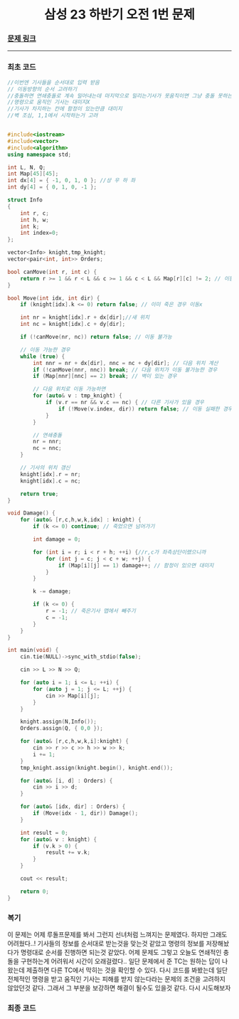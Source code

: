 <h1 align = "center">삼성 23 하반기 오전 1번 문제 </h1>

### [문제 링크](https://www.codetree.ai/training-field/frequent-problems/problems/royal-knight-duel/description?page=1&pageSize=20 "")
---

### 최초 코드

```cpp
//이번엔 기사들을 순서대로 입력 받음 
// 이동방향의 순서 고려하기
//충돌하면 연쇄충돌로 계속 밀어내는데 마지막으로 밀리는기사가 못움직이면 그냥 충돌 못하는걸로 간주
//명령으로 움직인 기사는 대미지X
//기사가 차지하는 칸에 함정이 있는만큼 대미지
//벽 조심, 1,1에서 시작하는거 고려


#include<iostream>
#include<vector>
#include<algorithm>
using namespace std;

int L, N, Q;
int Map[45][45];
int dx[4] = { -1, 0, 1, 0 }; //상 우 하 좌
int dy[4] = { 0, 1, 0, -1 };

struct Info
{
	int r, c;
	int h, w;
	int k;
	int index=0;
};

vector<Info> knight,tmp_knight;
vector<pair<int, int>> Orders;

bool canMove(int r, int c) {
	return r >= 1 && r < L && c >= 1 && c < L && Map[r][c] != 2; // 이동 가능한지
}

bool Move(int idx, int dir) {
	if (knight[idx].k <= 0) return false; // 이미 죽은 경우 이동x

	int nr = knight[idx].r + dx[dir];//새 위치
	int	nc = knight[idx].c + dy[dir];

	if (!canMove(nr, nc)) return false; // 이동 불가능

	// 이동 가능한 경우
	while (true) {
		int nnr = nr + dx[dir], nnc = nc + dy[dir]; // 다음 위치 계산
		if (!canMove(nnr, nnc)) break; // 다음 위치가 이동 불가능한 경우
		if (Map[nnr][nnc] == 2) break; // 벽이 있는 경우

		// 다음 위치로 이동 가능하면
		for (auto& v : tmp_knight) {
			if (v.r == nr && v.c == nc) { // 다른 기사가 있을 경우
				if (!Move(v.index, dir)) return false; // 이동 실패한 경우 이동하지 않음
			}
		}

		// 연쇄충돌
		nr = nnr;
		nc = nnc;
	}

	// 기사의 위치 갱신
	knight[idx].r = nr;
	knight[idx].c = nc;

	return true;
}

void Damage() {
	for (auto& [r,c,h,w,k,idx] : knight) {
		if (k <= 0) continue; // 죽었으면 넘어가기

		int damage = 0;

		for (int i = r; i < r + h; ++i) {//r,c가 좌측상단이랬으니까
			for (int j = c; j < c + w; ++j) {
				if (Map[i][j] == 1) damage++; // 함정이 있으면 대미지
			}
		}

		k -= damage;

		if (k <= 0) {
			r = -1; // 죽은기사 맵에서 빼주기
			c = -1;
		}
	}
}

int main(void) {
	cin.tie(NULL)->sync_with_stdio(false);

	cin >> L >> N >> Q;

	for (auto i = 1; i <= L; ++i) {
		for (auto j = 1; j <= L; ++j) {
			cin >> Map[i][j];
		}
	}

	knight.assign(N,Info());
	Orders.assign(Q, { 0,0 });

	for (auto& [r,c,h,w,k,i]:knight) {
		cin >> r >> c >> h >> w >> k;
		i += 1;
	}
	tmp_knight.assign(knight.begin(), knight.end());

	for (auto& [i, d] : Orders) {
		cin >> i >> d;
	}

	for (auto& [idx, dir] : Orders) {
		if (Move(idx - 1, dir)) Damage();
	}

	int result = 0;
	for (auto& v : knight) {
		if (v.k > 0) {
			result += v.k;
		}
	}

	cout << result;

	return 0;
}
```

### 복기
이 문제는 어제 루돌프문제를 봐서 그런지 선녀처럼 느껴지는 문제였다. 하지만 그래도 어려웠다..!
기사들의 정보를 순서대로 받는것을 맞는것 같았고 명령의 정보를 저장해놨다가 명령대로 순서를 진행하면 되는것 같았다.
어제 문제도 그렇고 오늘도 연쇄적인 충돌을 구현하는게 어려워서 시간이 오래걸렸다.. 일단 문제에서 준 TC는 원하는 답이 나왔는데 제출하면 다른 TC에서 막히는 것을 확인할 수 있다. 다시 코드를 봐봤는데 일단 전체적인 명령을 받고 움직인 기사는 피해를 받지 않는다라는 문제의 조건을 고려하지 않았던것 같다. 그래서 그 부분을 보강하면 해결이 될수도 있을것 같다. 다시 시도해보자


### 최종 코드
```cpp

```